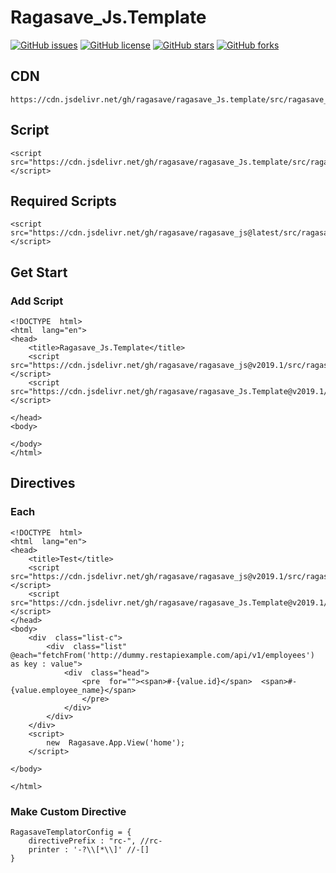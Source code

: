 

Ragasave_Js.Template
==================================================

[![GitHub issues](https://img.shields.io/github/issues/ragasave/ragasave_Js.template)](https://github.com/ragasave/ragasave_Js.template/issues)
[![GitHub license](https://img.shields.io/github/license/ragasave/ragasave_Js.template)](https://github.com/ragasave/ragasave_Js.template/blob/master/LICENSE)
[![GitHub stars](https://img.shields.io/github/stars/ragasave/ragasave_Js.template)](https://github.com/ragasave/ragasave_Js.template/stargazers)
[![GitHub forks](https://img.shields.io/github/forks/ragasave/ragasave_Js.template)](https://github.com/ragasave/ragasave_Js.template/network)

CDN
-------------------------------------------------
```
https://cdn.jsdelivr.net/gh/ragasave/ragasave_Js.template/src/ragasave_Js.template.min.js
```
Script
------------------------------------------------
```
<script src="https://cdn.jsdelivr.net/gh/ragasave/ragasave_Js.template/src/ragasave_Js.template.min.js"></script>
```
## Required Scripts
```
<script src="https://cdn.jsdelivr.net/gh/ragasave/ragasave_js@latest/src/ragasave.min.js"></script>
```
## Get Start
### Add Script
```
<!DOCTYPE  html>
<html  lang="en">
<head>
	<title>Ragasave_Js.Template</title>
	<script  src="https://cdn.jsdelivr.net/gh/ragasave/ragasave_js@v2019.1/src/ragasave.min.js"></script>
	<script  src="https://cdn.jsdelivr.net/gh/ragasave/ragasave_Js.Template@v2019.1/src/ragasave.tamplate.js')}"></script>

</head>
<body>

</body>
</html>
``` 
## Directives
### Each
```
<!DOCTYPE  html>
<html  lang="en">
<head>
	<title>Test</title>
	<script  src="https://cdn.jsdelivr.net/gh/ragasave/ragasave_js@v2019.1/src/ragasave.min.js"></script>
	<script  src="https://cdn.jsdelivr.net/gh/ragasave/ragasave_Js.Template@v2019.1/src/ragasave.tamplate.js')}"></script>
</head>
<body>
	<div  class="list-c">
		<div  class="list"  @each="fetchFrom('http://dummy.restapiexample.com/api/v1/employees') as key : value">
			<div  class="head">
				<pre  for=""><span>#-{value.id}</span>  <span>#-{value.employee_name}</span>  
				</pre>
			</div>
		</div>
	</div>
	<script>
		new  Ragasave.App.View('home');
	</script>

</body>

</html>
```

### Make Custom Directive
```
RagasaveTemplatorConfig = {
    directivePrefix : "rc-", //rc-
    printer : '-?\\[*\\]' //-[]
}
``` 
